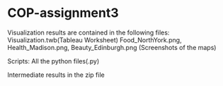 # COP-assignment3
Visualization results are contained in the following files:
Visualization.twb(Tableau Worksheet)
Food_NorthYork.png, Health_Madison.png, Beauty_Edinburgh.png (Screenshots of the maps)

Scripts:
All the python files(.py)

Intermediate results in the zip file
